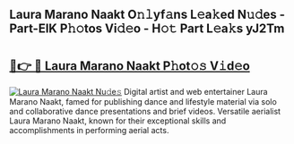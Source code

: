 ## Laura Marano Naakt O𝚗𝚕yf𝚊ns L𝚎a𝚔ed N𝚞𝚍es - Part-ElK P𝚑𝚘tos Vi𝚍𝚎o - H𝚘𝚝 Part L𝚎a𝚔s yJ2Tm

# <h2><a href="http://kf24j6.oniu.top/?m=Laura+Marano+Naakt">🔗👉 🔴 Laura Marano Naakt P𝚑ot𝚘𝚜 V𝚒d𝚎o</a></h2>

[![Laura Marano Naakt Nu𝚍e𝚜](https://i.imgur.com/0qMVB7G.gif)](http://kf24j6.oniu.top/?m=Laura+Marano+Naakt)
Digital artist and web entertainer Laura Marano Naakt, famed for publishing dance and lifestyle material via solo and collaborative dance presentations and brief videos. Versatile aerialist Laura Marano Naakt, known for their exceptional skills and accomplishments in performing aerial acts.  
